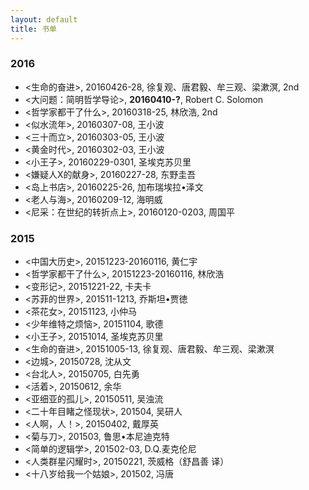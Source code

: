 ```yaml
---
layout: default
title: 书单
---
```


### 2016

* <生命的奋进>, 20160426-28, 徐复观、唐君毅、牟三观、梁漱溟, 2nd 
* <大问题：简明哲学导论>, **20160410-?**, Robert C. Solomon 
* <哲学家都干了什么>, 20160318-25, 林欣浩, 2nd
* <似水流年>, 20160307-08, 王小波
* <三十而立>, 20160303-05, 王小波
* <黄金时代>, 20160302-03, 王小波
* <小王子>, 20160229-0301, 圣埃克苏贝里
* <嫌疑人X的献身>, 20160227-28, 东野圭吾
* <岛上书店>, 20160225-26, 加布瑞埃拉•泽文
* <老人与海>, 20160209-12, 海明威
* <尼采：在世纪的转折点上>, 20160120-0203, 周国平

### 2015

* <中国大历史>, 20151223-20160116, 黄仁宇
* <哲学家都干了什么>, 20151223-20160116, 林欣浩
* <变形记>, 20151221-22, 卡夫卡
* <苏菲的世界>, 201511-1213, 乔斯坦•贾徳
* <茶花女>, 20151123, 小仲马
* <少年维特之烦恼>, 20151104, 歌德
* <小王子>, 20151014, 圣埃克苏贝里
* <生命的奋进>, 20151005-13, 徐复观、唐君毅、牟三观、梁漱溟
* <边城>, 20150728, 沈从文
* <台北人>, 20150705, 白先勇
* <活着>, 20150612, 余华
* <亚细亚的孤儿>, 20150511, 吴浊流
* <二十年目睹之怪现状>, 201504, 吴研人
* <人啊，人！>, 20150402, 戴厚英
* <菊与刀>, 201503, 鲁思•本尼迪克特
* <简单的逻辑学>, 201502-03, D.Q.麦克伦尼
* <人类群星闪耀时>, 20150221, 茨威格（舒昌善 译）
* <十八岁给我一个姑娘>, 201502, 冯唐
